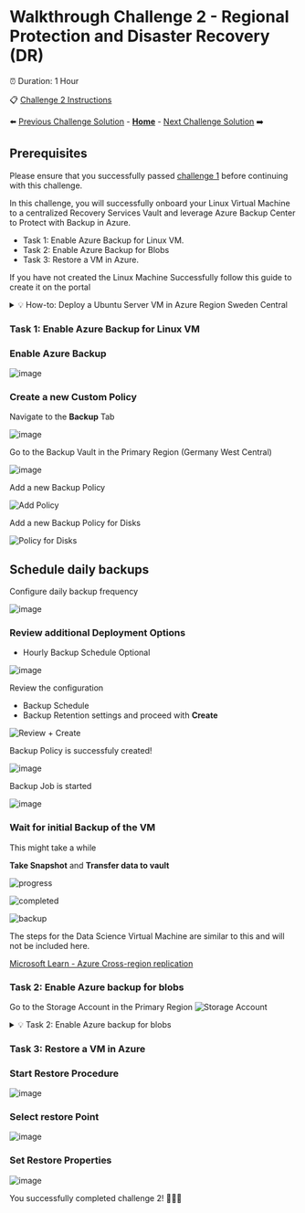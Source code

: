 # Walkthrough Challenge 2 - Regional Protection and Disaster Recovery (DR)

⏰ Duration: 1 Hour

📋  [Challenge 2 Instructions](../../challenges/02_challenge.md)

⬅️ [Previous Challenge Solution](../challenge-1/solution.md) - **[Home](../../Readme.md)** - [Next Challenge Solution](../challenge-3/solution.md) ➡️

## Prerequisites

Please ensure that you successfully passed [challenge 1](../../Readme.md#challenge-1) before continuing with this challenge.

In this challenge, you will successfully onboard your Linux Virtual Machine to a centralized Recovery Services Vault and leverage Azure Backup Center to Protect with Backup in Azure. 

* Task 1: Enable Azure Backup for Linux VM.
* Task 2: Enable Azure Backup for Blobs
* Task 3: Restore a VM in Azure.

If you have not created the Linux Machine Successfully follow this guide to create it on the portal

<details close>
<summary>💡 How-to: Deploy a Ubuntu Server VM in Azure Region Sweden Central</summary>
<br>

### Choose OS
![image](./img/006.png)
> **Note:** choose the source resource group

### Configure Details - Basics
![image](./img/007.png)
> **Note:** choose the source resource group

### Configure Details - Basics (option 2)
![image](./img/007a.png)

Please don't forget to put the VM into the public network and open up Port 3389 to connect to it (or alternatively use Azure Bastion to access it). 
### Enable RDP Port
![image](./img/008.png)

### Configure Details - Networking (option 2)
![image](./img/008a.png)

### Review deployed VM
![image](./img/009.png)
![image](./img/010.png)

</details>

### Task 1: Enable Azure Backup for Linux VM

### Enable Azure Backup
![image](./img/030.png)

### Create a new Custom Policy
Navigate to the **Backup** Tab

![image](./img/040.png)

Go to the Backup Vault in the Primary Region (Germany West Central)

![image](./img/041.png)

Add a new Backup Policy

![Add Policy](./img/042.png)

Add a new Backup Policy for Disks

![Policy for Disks](./img/043.png)

## Schedule daily backups

Configure daily backup frequency

![image](./img/044.png)


### Review additional Deployment Options
-   Hourly Backup Schedule Optional

![image](./img/mh-ch2-screenshot-22.png)

Review the configuration 
* Backup Schedule
* Backup Retention settings
and proceed with **Create**

![Review + Create](./img/045.png)

Backup Policy is successfuly created!

![image](./img/043d.png)

Backup Job is started

![image](./img/031.png)

### Wait for initial Backup of the VM

This might take a while

**Take Snapshot** and **Transfer data to vault**

![progress](./img/032.png)

![completed](./img/033.png)

![backup](./img/034.png)

The steps for the Data Science Virtual Machine are similar to this and will not be included here.

[Microsoft Learn - Azure Cross-region replication](https://learn.microsoft.com/en-us/azure/reliability/cross-region-replication-azure#cross-region-replication)

### Task 2: Enable Azure backup for blobs
Go to the Storage Account in the Primary Region
![Storage Account](./img/050.png)

<details close>
<summary>💡 Task 2: Enable Azure backup for blobs</summary>
<br>

<details close>

<summary>💡 How-to: Create a backup vault (not a recovery service vault)</summary>
<br>

### Create a backup vault (not a recovery service vault)
![image](./img/mh-ch2-screenshot-71.png)

</details>


<details close>
<summary>💡 How-to: Create a container</summary>
<br>

![image](./img/019.png)
![image](./img/019a.png)
![image](./img/019b.png)
![image](./img/020.png)

</details>


### Enable system managed Identity for the backup vault and clipboard the MI object ID
Go to the Backup Vault in the Primary Region (Germany West Central) and navigate to the Identity Tab
![Identity Tab](./img/060.png)

Click **Azure role assignments**
![Enable system managed Identity](./img/060a.png)

### Assign the "Backup Contributor" role to Backup vault managed identity
Go back to the Storage Account the Primary Region (Germany West Central). Navigate to **Access Control (IAM)** Tab and add a role assignment.
![image](./img/061.png)

Select Role
![Backup Contributor](./img/062.png)

Select Scope
![MI](./img/063.png)

Select Managed Identity of the Backup Vault
![Backup Vault MI](./img/064.png)

Review + Assign
![Review + Assign](./img/065.png)

### Enable Azure Backup for Blobs. This will require to create a new backup policy:

![image](./img/019c.png)
![Create new policy](./img/051.png)
![Select Vault](./img/052.png)
![Create](./img/054.png)

Backup Policy for storage successfully created!
![Create](./img/055.png)

</details>

### Task 3: Restore a VM in Azure

### Start Restore Procedure
![image](./img/35.png)

### Select restore Point
![image](./img/mh-ch2-screenshot-30.png)

### Set Restore Properties
![image](./img/mh-ch2-screenshot-31.png)


You successfully completed challenge 2! 🚀🚀🚀
